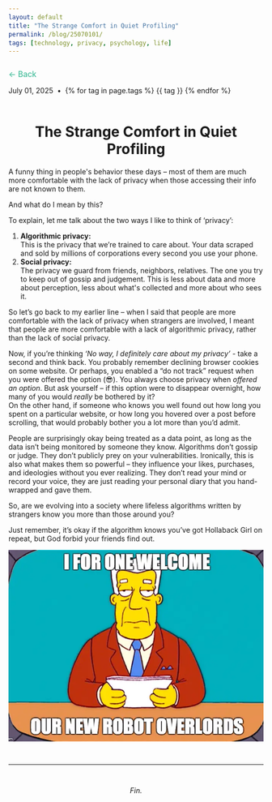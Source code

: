 ```yaml
---
layout: default
title: "The Strange Comfort in Quiet Profiling"
permalink: /blog/25070101/
tags: [technology, privacy, psychology, life]
---
```


<!-- Back Button (Top Left) -->
<div style="margin: 2em 0 1em 0;">
  <a href="{{ '/blog/' | relative_url }}" style="color: #49bf9d; font-size: 1.1em; font-weight: 500; text-decoration: none;">
    ← Back
  </a>
</div>

<!-- Post Metadata -->
<div class="post-meta">
  <span>July 01, 2025</span> &nbsp;•&nbsp;
  <span class="post-tags">
    {% for tag in page.tags %}
      <span class="pill post-tag" data-tag="{{ tag }}">{{ tag }}</span>
    {% endfor %}
  </span>
</div>

<br />
<h1 style="text-align: center;">The Strange Comfort in Quiet Profiling</h1>

<!-- start -->

<p>A funny thing in people's behavior these days – most of them are much more comfortable with the lack of privacy when those accessing their info are not known to them.</p>

<p>And what do I mean by this?</p>

<p>To explain, let me talk about the two ways I like to think of ‘privacy’:</p>

<ol>
  <li><strong>Algorithmic privacy: </strong><br />
  This is the privacy that we’re trained to care about. Your data scraped and sold by millions of corporations every second you use your phone.
  </li>
  <li><strong>Social privacy: </strong><br />
  The privacy we guard from friends, neighbors, relatives. The one you try to keep out of gossip and judgement. This is less about data and more about perception, less about what's collected and more about who sees it.
  </li>
</ol>

<p>So let’s go back to my earlier line – when I said that people are more comfortable with the lack of privacy when strangers are involved, I meant that people are more comfortable with a lack of algorithmic privacy, rather than the lack of social privacy.</p>

<p>Now, if you’re thinking <i>‘No way, I definitely care about my privacy’</i> - take a second and think back. You probably remember declining browser cookies on some website. Or perhaps, you enabled a “do not track” request when you were offered the option (😎). You always choose privacy when <em>offered an option</em>. But ask yourself – if this option were to disappear overnight, how many of you would <em>really</em> be bothered by it?<br />
On the other hand, if someone who knows you well found out how long you spent on a particular website, or how long you hovered over a post before scrolling, that would probably bother you a lot more than you’d admit.</p>

<p>People are surprisingly okay being treated as a data point, as long as the data isn’t being monitored by someone they know. Algorithms don’t gossip or judge. They don’t publicly prey on your vulnerabilities. Ironically, this is also what makes them so powerful – they influence your likes, purchases, and ideologies without you ever realizing. They don’t read your mind or record your voice, they are just reading your personal diary that you hand-wrapped and gave them.</p>

<p>So, are we evolving into a society where lifeless algorithms written by strangers know you more than those around you?</p>

<p>Just remember, it’s okay if the algorithm knows you’ve got Hollaback Girl on repeat, but God forbid your friends find out.</p>

<!-- Quote image -->
<div class="blog-image">
  <img src="/images/blog/Post2/Simpsons.jpg" alt="The Simpsons" />
</div>

<hr style="margin: 3em 0;" />
<p style="text-align: center;"><i>Fin.</i></p>

<script>
  document.querySelectorAll(".post-tag").forEach(tag => {
    tag.addEventListener("click", function () {
      const value = encodeURIComponent(this.dataset.tag);
      window.location.href = `/blog/?q=${value}`;
    });
  });
</script>